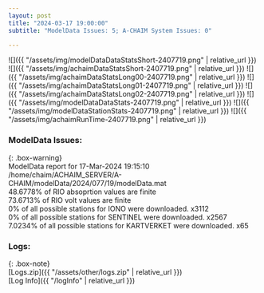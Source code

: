 ```yaml
---
layout: post
title: "2024-03-17 19:00:00"
subtitle: "ModelData Issues: 5; A-CHAIM System Issues: 0"

---
```


![]({{ "/assets/img/modelDataDataStatsShort-2407719.png" | relative_url }})
![]({{ "/assets/img/achaimDataStatsShort-2407719.png" | relative_url }})
![]({{ "/assets/img/achaimDataStatsLong00-2407719.png" | relative_url }})
![]({{ "/assets/img/achaimDataStatsLong01-2407719.png" | relative_url }})
![]({{ "/assets/img/achaimDataStatsLong02-2407719.png" | relative_url }})
![]({{ "/assets/img/modelDataDataStats-2407719.png" | relative_url }})
![]({{ "/assets/img/modelDataStationStats-2407719.png" | relative_url }})
![]({{ "/assets/img/achaimRunTime-2407719.png" | relative_url }})


### ModelData Issues:  
  
{: .box-warning}  
 ModelData report for 17-Mar-2024 19:15:10   
 /home/chaim/ACHAIM_SERVER/A-CHAIM/modelData/2024/077/19/modelData.mat   
 48.6778% of RIO absoprtion values are finite   
 73.6713% of RIO volt values are finite   
 0% of all possible stations for IONO were downloaded. x3112   
 0% of all possible stations for SENTINEL were downloaded. x2567   
 7.0234% of all possible stations for KARTVERKET were downloaded. x65   
  


### Logs:  
  
{: .box-note}  
[Logs.zip]({{ "/assets/other/logs.zip" | relative_url }})  
[Log Info]({{ "/logInfo" | relative_url }})  
